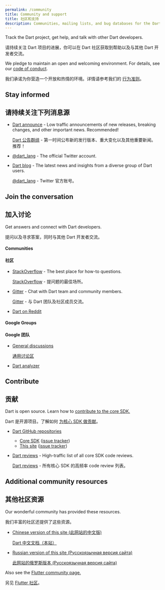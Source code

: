 ```yaml
---
permalink: /community
title: Community and support
title: 社区和支持
description: Communities, mailing lists, and bug databases for the Dart project.
---
```


Track the Dart project, get help, and talk with other Dart developers.

请持续关注 Dart 项目的进展，你可以在 Dart 社区获取到帮助以及与其他 Dart 开发者交流。

We pledge to maintain an open and welcoming environment.
For details, see our [code of conduct](/code-of-conduct).

我们承诺为你营造一个开放和热情的环境。详情请参考我们的 [行为准则](/code-of-conduct)。

## Stay informed

## 请持续关注下列消息源

* [Dart announce]({{site.group}}/d/forum/announce) -
  Low traffic announcements of new releases, breaking changes,
  and other important news. Recommended!

  [Dart 公告群组]({{site.group}}/d/forum/announce) - 
  第一时间公布新的发行版本、重大变化以及其他重要新闻。推荐！

* [@dart_lang](https://twitter.com/dart_lang) -
  The official Twitter account.
* [Dart blog](https://medium.com/dartlang) - 
  The latest news and insights from a diverse group of Dart users.

  [@dart_lang](https://twitter.com/dart_lang) - Twitter 官方账号。

## Join the conversation

## 加入讨论

Get answers and connect with Dart developers.

提问以及寻求答案，同时与其他 Dart 开发者交流。

#### Communities

#### 社区

* [StackOverflow](https://stackoverflow.com/tags/dart) -
  The best place for how-to questions.

  [StackOverflow](https://stackoverflow.com/tags/dart) - 提问题的最佳场所。

* [Gitter](https://gitter.im/dart-lang/home) -
  Chat with Dart team and community members.

  [Gitter](https://gitter.im/dart-lang/home) - 与 Dart 团队及社区成员交流。

* [Dart on Reddit](https://www.reddit.com/r/dartlang)

#### Google Groups

#### Google 团队

* [General discussions]({{site.group}}/d/forum/misc)

  [通用讨论区]({{site.group}}/d/forum/misc)

* [Dart analyzer]({{site.group}}/d/forum/analyzer-discuss)

## Contribute

## 贡献

Dart is open source. Learn how to
[contribute to the core SDK.](https://github.com/dart-lang/sdk/blob/master/CONTRIBUTING.md)

Dart 是开源项目。了解如何 [为核心 SDK 做贡献](https://github.com/dart-lang/sdk/blob/master/CONTRIBUTING.md)。

* [Dart GitHub repositories](https://github.com/dart-lang/)
  * [Core SDK](https://github.com/dart-lang/sdk/)
    ([issue tracker](https://github.com/dart-lang/sdk/issues/))
  * [This site](https://github.com/dart-lang/site-www/)
    ([issue tracker](https://github.com/dart-lang/site-www/issues/))
* [Dart reviews]({{site.group}}/d/forum/reviews) -
  High-traffic list of all core SDK code reviews.

  [Dart reviews]({{site.group}}/d/forum/reviews) - 所有核心 SDK 的高频率 code review 列表。

## Additional community resources

## 其他社区资源

Our wonderful community has provided these resources.

我们丰富的社区还提供了这些资源。

* [Chinese version of this site (此网站的中文版)](https://dart.cn)

  [Dart 中文文档（本站）](https://dart.cn/)

* [Russian version of this site (Русскоязычная версия сайта)](https://www.dart-lang.ru)

  [此网站的俄罗斯版本 (Русскоязычная версия сайта)](https://www.dart-lang.ru)

Also see the [Flutter community page.]({{site.flutter}}/community)

另见 [Flutter 社区]({{site.flutter}}/community)。
